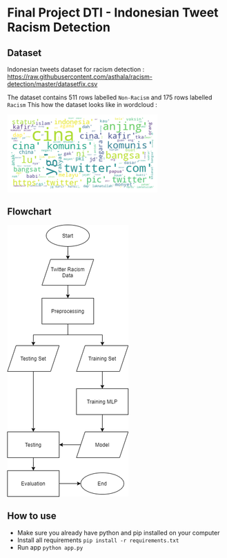 # Final Project DTI - Indonesian Tweet Racism Detection

## Dataset
Indonesian tweets dataset for racism detection : 
https://raw.githubusercontent.com/asthala/racism-detection/master/datasetfix.csv

The dataset contains 511 rows labelled `Non-Racism` and 175 rows labelled `Racism`
This how the dataset looks like in wordcloud : 

![Racism Wordcloud](https://github.com/alfhi24/FinalProjectDTI/blob/main/racismwordcloud.png)

## Flowchart
![Flowchart](https://github.com/alfhi24/FinalProjectDTI/blob/main/flowchart.png)


## How to use
- Make sure you already have python and pip installed on your computer
- Install all requirements `pip install -r requirements.txt`
- Run app `python app.py`


